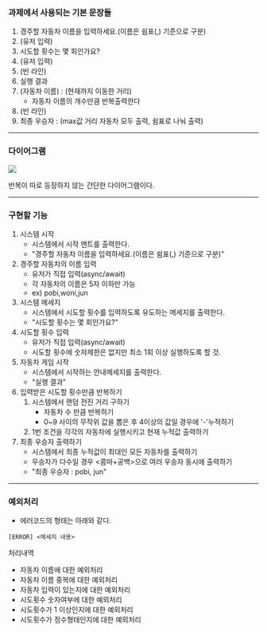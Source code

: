 ### 과제에서 사용되는 기본 문장들

1. 경주할 자동차 이름을 입력하세요.(이름은 쉼표(,) 기준으로 구분)
2. (유저 입력)
3. 시도할 횟수는 몇 회인가요?
4. (유저 입력)
5. (빈 라인)
6. 실행 결과
7. (자동차 이름) : (현재까지 이동한 거리)
   - 자동차 이름의 개수만큼 반복출력한다
8. (빈 라인)
9. 최종 우승자 : (max값 거리 자동차 모두 출력, 쉼표로 나눠 출력)

---

### 다이어그램

![](https://i.imgur.com/fYTd5bd.png)

반복이 따로 등장하지 않는 간단한 다이어그램이다.

---

### 구현할 기능

1. 시스템 시작
   - 시스템에서 시작 멘트를 출력한다.
   - "경주할 자동차 이름을 입력하세요.(이름은 쉼표(,) 기준으로 구분)"
2. 경주할 자동차의 이름 입력
   - 유저가 직접 입력(async/await)
   - 각 자동차의 이름은 5자 이하만 가능
   - ex) pobi,woni,jun
3. 시스템 메세지
   - 시스템에서 시도할 횟수를 입력하도록 유도하는 메세지를 출력한다.
   - "시도할 횟수는 몇 회인가요?"
4. 시도할 횟수 입력
   - 유저가 직접 입력(async/await)
   - 시도할 횟수에 숫자제한은 없지만 최소 1회 이상 실행하도록 할 것.
5. 자동차 게임 시작
   - 시스템에서 시작하는 안내메세지를 출력한다.
   - "실행 결과"
6. 입력받은 시도할 횟수만큼 반복하기
   1. 시스템에서 랜덤 전진 거리 구하기
      - 자동차 수 만큼 반복하기
      - 0~9 사이의 무작위 값을 뽑은 후 4이상의 값일 경우에 '-'누적하기
   2. 1번 조건을 각각의 자동차에 실행시키고 현재 누적값 출력하기
7. 최종 우승자 출력하기
   - 시스템에서 최종 누적값이 최대인 모든 자동차를 출력하기
   - 우승자가 다수일 경우 <콤마+공백>으로 여러 우승자 동시에 출력하기
   - "최종 우승자 : pobi, jun"

---

### 예외처리

- 에러코드의 형태는 아래와 같다.

```shell
[ERROR] <메세지 내용>
```

처리내역

- 자동차 이름에 대한 예외처리
- 자동차 이름 중복에 대한 예외처리
- 자동차 입력이 있는지에 대한 예외처리
- 시도횟수 숫자여부에 대한 예외처리
- 시도횟수가 1 이상인지에 대한 예외처리
- 시도횟수가 정수형태인지에 대한 예외처리
